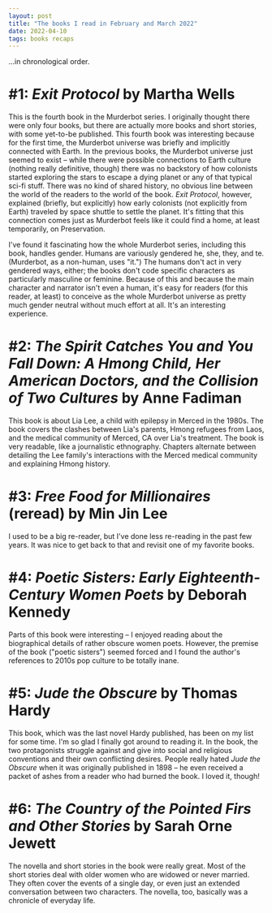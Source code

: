 ```yaml
---
layout: post
title: "The books I read in February and March 2022"
date: 2022-04-10
tags: books recaps
---
```


...in chronological order.

# #1: *Exit Protocol* by Martha Wells

This is the fourth book in the Murderbot series. I originally thought there were only four books, but there are actually more books and short stories, with some yet-to-be published. This fourth book was interesting because for the first time, the Murderbot universe was briefly and implicitly connected with Earth. In the previous books, the Murderbot universe just seemed to exist – while there were possible connections to Earth culture (nothing really definitive, though) there was no backstory of how colonists started exploring the stars to escape a dying planet or any of that typical sci-fi stuff. There was no kind of shared history, no obvious line between the world of the readers to the world of the book. *Exit Protocol*, however, explained (briefly, but explicitly) how early colonists (not explicitly from Earth) traveled by space shuttle to settle the planet. It's fitting that this connection comes just as Murderbot feels like it could find a home, at least temporarily, on Preservation.

I've found it fascinating how the whole Murderbot series, including this book, handles gender. Humans are variously gendered he, she, they, and te. (Murderbot, as a non-human, uses "it.") The humans don't act in very gendered ways, either; the books don't code specific characters as particularly masculine or feminine. Because of this and because the main character and narrator isn't even a human, it's easy for readers (for this reader, at least) to conceive as the whole Murderbot universe as pretty much gender neutral without much effort at all. It's an interesting experience.

# #2: *The Spirit Catches You and You Fall Down: A Hmong Child, Her American Doctors, and the Collision of Two Cultures* by Anne Fadiman

This book is about Lia Lee, a child with epilepsy in Merced in the 1980s. The book covers the clashes between Lia's parents, Hmong refugees from Laos, and the medical community of Merced, CA over Lia's treatment. The book is very readable, like a journalistic ethnography. Chapters alternate between detailing the Lee family's interactions with the Merced medical community and explaining Hmong history.

# #3: *Free Food for Millionaires* (reread) by Min Jin Lee

I used to be a big re-reader, but I've done less re-reading in the past few years. It was nice to get back to that and revisit one of my favorite books.

# #4: *Poetic Sisters: Early Eighteenth-Century Women Poets* by Deborah Kennedy

Parts of this book were interesting – I enjoyed reading about the biographical details of rather obscure women poets. However, the premise of the book ("poetic sisters") seemed forced and I found the author's references to 2010s pop culture to be totally inane.

# #5: *Jude the Obscure* by Thomas Hardy

This book, which was the last novel Hardy published, has been on my list for some time. I'm so glad I finally got around to reading it. In the book, the two protagonists struggle against and give into social and religious conventions and their own conflicting desires. People really hated *Jude the Obscure* when it was originally published in 1898 – he even received a packet of ashes from a reader who had burned the book. I loved it, though!

# #6: *The Country of the Pointed Firs and Other Stories* by Sarah Orne Jewett

The novella and short stories in the book were really great. Most of the short stories deal with older women who are widowed or never married. They often cover the events of a single day, or even just an extended conversation between two characters. The novella, too, basically was a chronicle of everyday life.

<script data-goatcounter="https://dlog.goatcounter.com/count"
        async src="//gc.zgo.at/count.js"></script>
